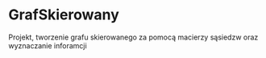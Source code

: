 # GrafSkierowany
Projekt, tworzenie grafu skierowanego za pomocą macierzy sąsiedzw oraz wyznaczanie inforamcji
